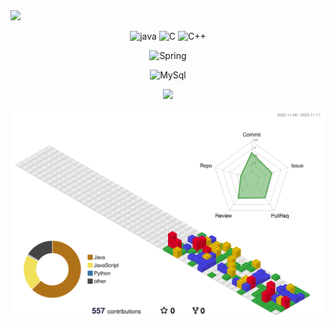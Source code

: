 <div>
  <img  src="https://capsule-render.vercel.app/api?type=waving&color=auto&height=200&section=header&text=CodeJuggler🤹&fontSize=90" />  
</div>

<!--
<div align="center">
	<img src="https://img.shields.io/badge/Java-007396?style=flat&logo=Java&logoColor=white" />
	<img src="https://img.shields.io/badge/HTML5-E34F26?style=flat&logo=HTML5&logoColor=white" />
	<img src="https://img.shields.io/badge/CSS3-1572B6?style=flat&logo=CSS3&logoColor=white" />
</div>
-->



<div align="center">
	
![java](https://img.shields.io/badge/Java-ED8B00?style=for-the-badge&logo=openjdk&logoColor=white)
![C](https://img.shields.io/badge/C-00599C?style=for-the-badge&logo=c&logoColor=white)
![C++](https://img.shields.io/badge/C%2B%2B-00599C?style=for-the-badge&logo=c%2B%2B&logoColor=white)
</div>
<div align="center">
	
![Spring](https://img.shields.io/badge/Spring-6DB33F?style=for-the-badge&logo=spring&logoColor=white)		
</div>

<div align="center">
	
![MySql](https://img.shields.io/badge/MySQL-00000F?style=for-the-badge&logo=mysql&logoColor=white)		
</div>

<div align="center">
<!--   <img src="https://github-readme-stats.vercel.app/api/top-langs/?username=CodeJuggler19&layout=compact"><br><br> -->
  <img src="https://github-readme-stats.vercel.app/api?username=CodeJuggler19&show_icons=true">
</div>

![](./profile-3d-contrib/profile-gitblock.svg) 
